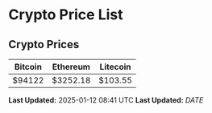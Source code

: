 # Crypto Price List

## Crypto Prices
| Bitcoin | Ethereum | Litecoin |
| ------- | -------- | -------- |
| $94122 | $3252.18 | $103.55 |
**Last Updated:** 2025-01-12 08:41 UTC
**Last Updated:** $DATE$
